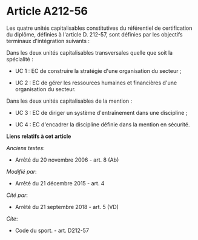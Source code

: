 # Article A212-56

Les quatre unités capitalisables constitutives du référentiel de certification du diplôme, définies à l'article D. 212-57,
sont définies par les objectifs terminaux d'intégration suivants : 

Dans les deux unités capitalisables transversales quelle que soit la spécialité :

- UC 1 : EC de construire la stratégie d'une organisation du secteur ;

- UC 2 : EC de gérer les ressources humaines et financières d'une organisation du secteur. 

Dans les deux unités capitalisables de la mention :

- UC 3 : EC de diriger un système d'entraînement dans une discipline ;

- UC 4 : EC d'encadrer la discipline définie dans la mention en sécurité.

**Liens relatifs à cet article**

_Anciens textes_:

  - Arrêté du 20 novembre 2006 - art. 8 (Ab)

_Modifié par_:

  - Arrêté du 21 décembre 2015 - art. 4

_Cité par_:

  - Arrêté du 21 septembre 2018 - art. 5 (VD)

_Cite_:

  - Code du sport. - art. D212-57
